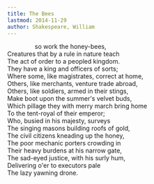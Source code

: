 ```yaml
---
title: The Bees
lastmod: 2014-11-29
author: Shakespeare, William
---
```

&nbsp;&nbsp;&nbsp; &nbsp;&nbsp;&nbsp; &nbsp;&nbsp;&nbsp; &nbsp;&nbsp;&nbsp; so work the honey-bees,  
Creatures that by a rule in nature teach  
The act of order to a peopled kingdom.  
They have a king and officers of sorts;  
Where some, like magistrates, correct at home,  
Others, like merchants, venture trade abroad,  
Others, like soldiers, armed in their stings,  
Make boot upon the summer's velvet buds,  
Which pillage they with merry march bring home  
To the tent-royal of their emperor;  
Who, busied in his majesty, surveys  
The singing masons building roofs of gold,  
The civil citizens kneading up the honey,  
The poor mechanic porters crowding in  
Their heavy burdens at his narrow gate,  
The sad-eyed justice, with his surly hum,  
Delivering o'er to executors pale  
The lazy yawning drone. <br />

